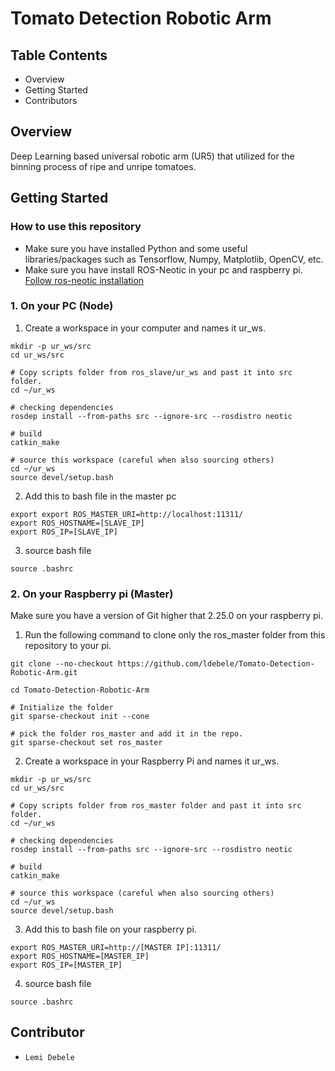 # Tomato Detection Robotic Arm

## Table Contents
- Overview
- Getting Started
- Contributors
## Overview
Deep Learning based universal robotic arm (UR5) that utilized for the binning process of ripe and unripe tomatoes.

## Getting Started
### How to use this repository
- Make sure you have installed Python and some useful libraries/packages such as Tensorflow, Numpy, Matplotlib, OpenCV, etc.
- Make sure you have install ROS-Neotic in your pc and raspberry pi. [Follow ros-neotic installation](http://wiki.ros.org/noetic) 

### 1. On your PC (Node) 
1. Create a workspace in your computer and names it ur_ws.
```
mkdir -p ur_ws/src
cd ur_ws/src

# Copy scripts folder from ros_slave/ur_ws and past it into src folder.
cd ~/ur_ws

# checking dependencies
rosdep install --from-paths src --ignore-src --rosdistro neotic

# build 
catkin_make

# source this workspace (careful when also sourcing others)
cd ~/ur_ws
source devel/setup.bash
```

2. Add this to bash file in the master pc
```
export export ROS_MASTER_URI=http://localhost:11311/
export ROS_HOSTNAME=[SLAVE_IP]
export ROS_IP=[SLAVE_IP]
```
3. source bash file
```
source .bashrc
```
### 2. On your Raspberry pi (Master)
Make sure you have a version of Git higher that 2.25.0 on your raspberry pi.
1. Run the following command to clone only the ros_master folder from this repository to your pi.
```
git clone --no-checkout https://github.com/ldebele/Tomato-Detection-Robotic-Arm.git

cd Tomato-Detection-Robotic-Arm

# Initialize the folder
git sparse-checkout init --cone

# pick the folder ros_master and add it in the repo.
git sparse-checkout set ros_master
``` 

2. Create a workspace in your Raspberry Pi and names it ur_ws.
```
mkdir -p ur_ws/src
cd ur_ws/src

# Copy scripts folder from ros_master folder and past it into src folder.
cd ~/ur_ws

# checking dependencies
rosdep install --from-paths src --ignore-src --rosdistro neotic

# build 
catkin_make

# source this workspace (careful when also sourcing others)
cd ~/ur_ws
source devel/setup.bash
```

3. Add this to bash file on your raspberry pi.
```
export ROS_MASTER_URI=http://[MASTER IP]:11311/
export ROS_HOSTNAME=[MASTER_IP]
export ROS_IP=[MASTER_IP]
```
4. source bash file
```
source .bashrc
```
## Contributor
- `Lemi Debele`